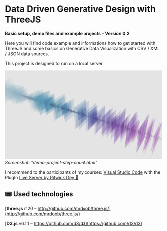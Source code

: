 # Data Driven Generative Design with ThreeJS
**Basic setup, demo files and example projects – Version 0.2**

Here you will find code example and informations how to get started with ThreeJS and some basics on Generative Data Visualization with CSV / XML / JSON data sources.

This project is designed to run on a local server.

![Screenshot](https://github.com/Fraaanz/Data-Driven-Generative-Design-Basics/raw/master/preview.jpg)
*Screenshot: "demo-project-step-count.html"*

I recommend to the participants of my courses: 
[Visual Studio Code](https://code.visualstudio.com) with the PlugIn [Live Server by Ritwick Dey 🔗](https://marketplace.visualstudio.com/items?itemName=ritwickdey.LiveServer)

## 📟 Used technologies
[**three.js** r120 – http://github.com/mrdoob/three.js/](http://github.com/mrdoob/three.js/)

[**D3.js** v6.1.1 – https://github.com/d3/d3](https://github.com/d3/d3)

